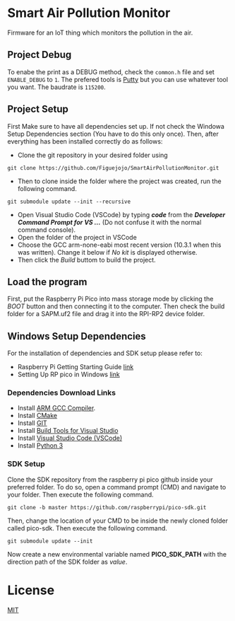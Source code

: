# Smart Air Pollution Monitor

Firmware for an IoT thing which monitors the pollution in the air. 

## Project Debug
To enabe the print as a DEBUG method, check the ```common.h``` file and set ```ENABLE_DEBUG``` to ```1```. 
The prefered tools is [Putty](https://www.putty.org/) but you can use whatever tool you want. The baudrate is ```115200```.

## Project Setup
First Make sure to have all dependencies set up. If not check the Windowa Setup Dependencies section (You have to do this only once). Then, after everything has been installed correctly do as follows:
- Clone the git repository in your desired folder using 
```
git clone https://github.com/Figuejojo/SmartAirPollutionMonitor.git 
``` 
- Then to clone inside the folder where the project was created, run the following command.
```
git submodule update --init --recursive
```
- Open Visual Studio Code (VSCode) by typing ***code*** from the ***Developer Command Prompt for VS ...*** (Do not confuse it with the normal command console).
- Open the folder of the project in VSCode
- Choose the GCC arm-none-eabi most recent version (10.3.1 when this was written). Change it below if *No kit* is displayed otherwise.
- Then click the *Build* buttom to build the project.

## Load the program
First, put the Raspberry Pi Pico into mass storage mode by clicking the *BOOT* button and then connecting it to the computer. Then check the build folder for a SAPM.uf2 file and drag it into the RPI-RP2 device folder.  

## Windows Setup Dependencies

For the installation of dependencies and SDK setup please refer to:
- Raspberry Pi Getting Starting Guide [link](https://datasheets.raspberrypi.com/pico/getting-started-with-pico.pdf)
- Setting Up RP pico in Windows [link](https://vanhunteradams.com/Pico/Setup/PicoSetup.html)

### Dependencies Download Links
- Install [ARM GCC Compiler](https://developer.arm.com/tools-and-software/open-source-software/developer-tools/gnu-toolchain/gnu-rm/downloads). 
- Install [CMake](https://cmake.org/download/)
- Install [GIT](https://git-scm.com/download/win)
- Install [Build Tools for Visual Studio](https://visualstudio.microsoft.com/downloads/)
- Install [Visual Studio Code (VSCode)](https://visualstudio.microsoft.com/downloads/)
- Install [Python 3](https://www.python.org/downloads/windows/)

### SDK Setup
Clone the SDK repository from the raspberry pi pico github inside your preferred folder. To do so, open a command prompt (CMD) and navigate to your folder. Then execute the following command.

    git clone -b master https://github.com/raspberrypi/pico-sdk.git
Then, change the location of your CMD to be inside the newly cloned folder called pico-sdk. Then execute the following command.

    git submodule update --init

Now create a new environmental variable named **PICO_SDK_PATH** with the direction path of the SDK folder as *value*.

# License

[MIT](https://choosealicense.com/licenses/mit/)